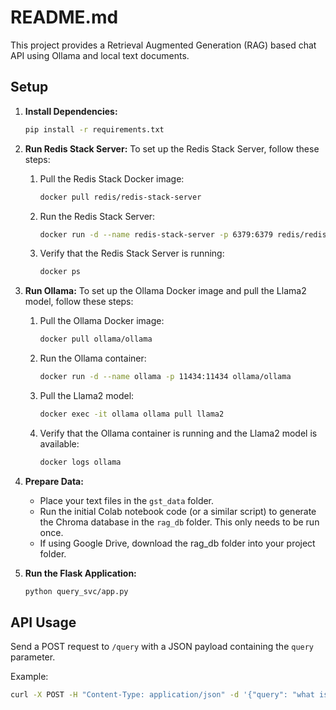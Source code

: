 # README.md

This project provides a Retrieval Augmented Generation (RAG) based chat API using Ollama and local text documents.

## Setup

1.  **Install Dependencies:**
    ```bash
    pip install -r requirements.txt
    ```

2.  **Run Redis Stack Server:**
    To set up the Redis Stack Server, follow these steps:
    
    1. Pull the Redis Stack Docker image:
        ```bash
        docker pull redis/redis-stack-server
        ```
    
    2. Run the Redis Stack Server:
        ```bash
        docker run -d --name redis-stack-server -p 6379:6379 redis/redis-stack-server
        ```
    
    3. Verify that the Redis Stack Server is running:
        ```bash
        docker ps
        ```

3.  **Run Ollama:**
    To set up the Ollama Docker image and pull the Llama2 model, follow these steps:
    
    1. Pull the Ollama Docker image:
        ```bash
        docker pull ollama/ollama
        ```
    
    2. Run the Ollama container:
        ```bash
        docker run -d --name ollama -p 11434:11434 ollama/ollama
        ```
    
    3. Pull the Llama2 model:
        ```bash
        docker exec -it ollama ollama pull llama2
        ```
    
    4. Verify that the Ollama container is running and the Llama2 model is available:
        ```bash
        docker logs ollama
        ```

4.  **Prepare Data:**
    * Place your text files in the `gst_data` folder.
    * Run the initial Colab notebook code (or a similar script) to generate the Chroma database in the `rag_db` folder. This only needs to be run once.
    * If using Google Drive, download the rag_db folder into your project folder.

5.  **Run the Flask Application:**
    ```bash
    python query_svc/app.py
    ```

## API Usage

Send a POST request to `/query` with a JSON payload containing the `query` parameter.

Example:

```bash
curl -X POST -H "Content-Type: application/json" -d '{"query": "what is the taxatbility provision for road construction under annuity model in GST give all the legal provisions, classifcation, ciruclars and notifcations also"}' http://localhost:5000/gst_query